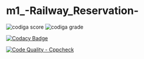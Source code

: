 # m1_-Railway_Reservation-


![codiga score](https://api.codiga.io/project/32424/score/svg)
![codiga grade](https://api.codiga.io/project/32424/status/svg)

[![Codacy Badge](https://app.codacy.com/project/badge/Grade/bd4b1703f9ea4821a74d4f667ae784e0)](https://www.codacy.com/gh/VedaHarini/m1_-Railway_Reservation-/dashboard?utm_source=github.com&amp;utm_medium=referral&amp;utm_content=VedaHarini/m1_-Railway_Reservation-&amp;utm_campaign=Badge_Grade)


[![Code Quality - Cppcheck](https://github.com/VedaHarini/m1_-Railway_Reservation-/actions/workflows/c-cpp.yml/badge.svg)](https://github.com/VedaHarini/m1_-Railway_Reservation-/actions/workflows/c-cpp.yml)
